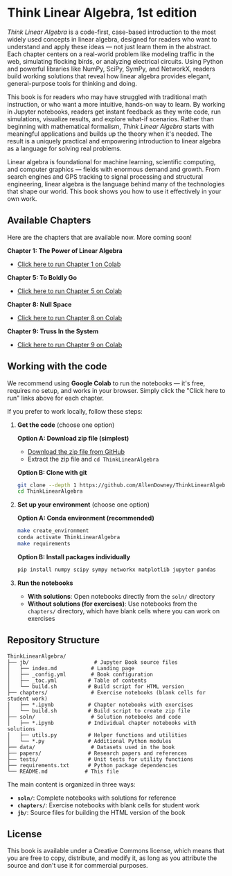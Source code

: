 # Think Linear Algebra, 1st edition

*Think Linear Algebra* is a code-first, case-based introduction to the most widely used concepts in linear algebra, designed for readers who want to understand and apply these ideas — not just learn them in the abstract. Each chapter centers on a real-world problem like modeling traffic in the web, simulating flocking birds, or analyzing electrical circuits. Using Python and powerful libraries like NumPy, SciPy, SymPy, and NetworkX, readers build working solutions that reveal how linear algebra provides elegant, general-purpose tools for thinking and doing.

This book is for readers who may have struggled with traditional math instruction, or who want a more intuitive, hands-on way to learn. By working in Jupyter notebooks, readers get instant feedback as they write code, run simulations, visualize results, and explore what-if scenarios. Rather than beginning with mathematical formalism, *Think Linear Algebra* starts with meaningful applications and builds up the theory when it's needed. The result is a uniquely practical and empowering introduction to linear algebra as a language for solving real problems.

Linear algebra is foundational for machine learning, scientific computing, and computer graphics — fields with enormous demand and growth. From search engines and GPS tracking to signal processing and structural engineering, linear algebra is the language behind many of the technologies that shape our world. This book shows you how to use it effectively in your own work.


## Available Chapters

Here are the chapters that are available now. More coming soon!

**Chapter 1: The Power of Linear Algebra**

* [Click here to run Chapter 1 on Colab](https://colab.research.google.com/github/AllenDowney/ThinkLinearAlgebra/blob/main/chapters/centrality.ipynb)

**Chapter 5: To Boldly Go**

* [Click here to run Chapter 5 on Colab](https://colab.research.google.com/github/AllenDowney/ThinkLinearAlgebra/blob/main/chapters/affine.ipynb)

**Chapter 8: Null Space**

* [Click here to run Chapter 8 on Colab](https://colab.research.google.com/github/AllenDowney/ThinkLinearAlgebra/blob/main/chapters/nullspace.ipynb)

**Chapter 9: Truss In the System**

* [Click here to run Chapter 9 on Colab](https://colab.research.google.com/github/AllenDowney/ThinkLinearAlgebra/blob/main/chapters/truss.ipynb)


## Working with the code

We recommend using **Google Colab** to run the notebooks — it's free, requires no setup, and works in your browser. Simply click the "Click here to run" links above for each chapter.

If you prefer to work locally, follow these steps:

1. **Get the code** (choose one option)
   
   **Option A: Download zip file (simplest)**
   - [Download the zip file from GitHub](https://github.com/AllenDowney/ThinkLinearAlgebra/archive/refs/heads/main.zip)
   - Extract the zip file and `cd ThinkLinearAlgebra`
   
   **Option B: Clone with git**
   ```bash
   git clone --depth 1 https://github.com/AllenDowney/ThinkLinearAlgebra.git
   cd ThinkLinearAlgebra
   ```

2. **Set up your environment** (choose one option)
   
   **Option A: Conda environment (recommended)**
   ```bash
   make create_environment
   conda activate ThinkLinearAlgebra
   make requirements
   ```
   
   **Option B: Install packages individually**
   ```bash
   pip install numpy scipy sympy networkx matplotlib jupyter pandas
   ```

3. **Run the notebooks**

   - **With solutions**: Open notebooks directly from the `soln/` directory
   - **Without solutions (for exercises)**: Use notebooks from the `chapters/` directory, which have blank cells where you can work on exercises
   

## Repository Structure

```
ThinkLinearAlgebra/
├── jb/                     # Jupyter Book source files
│   ├── index.md           # Landing page
│   ├── _config.yml        # Book configuration
│   ├── _toc.yml          # Table of contents
│   └── build.sh          # Build script for HTML version
├── chapters/              # Exercise notebooks (blank cells for student work)
│   ├── *.ipynb           # Chapter notebooks with exercises
│   └── build.sh          # Build script to create zip file
├── soln/                  # Solution notebooks and code
│   ├── *.ipynb           # Individual chapter notebooks with solutions
│   ├── utils.py          # Helper functions and utilities
│   └── *.py              # Additional Python modules
├── data/                  # Datasets used in the book
├── papers/               # Research papers and references
├── tests/                # Unit tests for utility functions
├── requirements.txt      # Python package dependencies
└── README.md            # This file
```

The main content is organized in three ways:
- **`soln/`**: Complete notebooks with solutions for reference
- **`chapters/`**: Exercise notebooks with blank cells for student work
- **`jb/`**: Source files for building the HTML version of the book


## License

This book is available under a Creative Commons license, which means that you are free to copy, distribute, and modify it, as long as you attribute the source and don't use it for commercial purposes.
